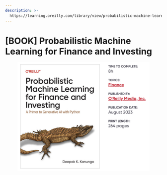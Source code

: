 ```yaml
---
description: >-
  https://learning.oreilly.com/library/view/probabilistic-machine-learning/9781492097662/
---
```


# \[BOOK] Probabilistic Machine Learning for Finance and Investing

<figure><img src="../../../.gitbook/assets/image (6) (1).png" alt=""><figcaption></figcaption></figure>
